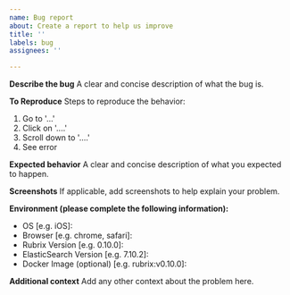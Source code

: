 ```yaml
---
name: Bug report
about: Create a report to help us improve
title: ''
labels: bug
assignees: ''

---
```


**Describe the bug**
A clear and concise description of what the bug is.

**To Reproduce**
Steps to reproduce the behavior:
1. Go to '...'
2. Click on '....'
3. Scroll down to '....'
4. See error

**Expected behavior**
A clear and concise description of what you expected to happen.

**Screenshots**
If applicable, add screenshots to help explain your problem.

**Environment (please complete the following information):**
 - OS [e.g. iOS]:
 - Browser [e.g. chrome, safari]:
 - Rubrix Version [e.g. 0.10.0]:
 - ElasticSearch Version [e.g. 7.10.2]:
 - Docker Image (optional) [e.g. rubrix:v0.10.0]:

**Additional context**
Add any other context about the problem here.
